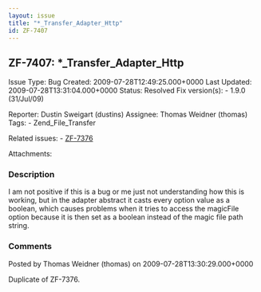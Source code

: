 ```yaml
---
layout: issue
title: "*_Transfer_Adapter_Http"
id: ZF-7407
---
```


ZF-7407: \*\_Transfer\_Adapter\_Http
------------------------------------

 Issue Type: Bug Created: 2009-07-28T12:49:25.000+0000 Last Updated: 2009-07-28T13:31:04.000+0000 Status: Resolved Fix version(s): - 1.9.0 (31/Jul/09)
 
 Reporter:  Dustin Sweigart (dustins)  Assignee:  Thomas Weidner (thomas)  Tags: - Zend\_File\_Transfer
 
 Related issues: - [ZF-7376](/issues/browse/ZF-7376)
 
 Attachments: 
### Description

I am not positive if this is a bug or me just not understanding how this is working, but in the adapter abstract it casts every option value as a boolean, which causes problems when it tries to access the magicFile option because it is then set as a boolean instead of the magic file path string.

 

 

### Comments

Posted by Thomas Weidner (thomas) on 2009-07-28T13:30:29.000+0000

Duplicate of ZF-7376.

 

 